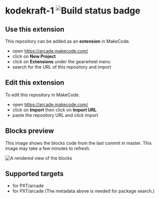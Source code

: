 # kodekraft-1 ![Build status badge](https://github.com/scjoh/kodekraft-1/workflows/MakeCode/badge.svg)



## Use this extension

This repository can be added as an **extension** in MakeCode.

* open https://arcade.makecode.com/
* click on **New Project**
* click on **Extensions** under the gearwheel menu
* search for the URL of this repository and import

## Edit this extension

To edit this repository in MakeCode.

* open https://arcade.makecode.com/
* click on **Import** then click on **Import URL**
* paste the repository URL and click import

## Blocks preview

This image shows the blocks code from the last commit in master.
This image may take a few minutes to refresh.

![A rendered view of the blocks](https://github.com/scjoh/kodekraft-1/raw/master/.makecode/blocks.png)

## Supported targets

* for PXT/arcade
* for PXT/arcade
(The metadata above is needed for package search.)

